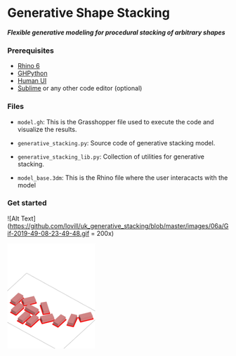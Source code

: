 # Generative Shape Stacking
**_Flexible generative modeling for procedural stacking of arbitrary shapes_**

### Prerequisites

- [Rhino 6](https://www.rhino3d.com/6)
- [GHPython](https://www.food4rhino.com/app/ghpython)
- [Human UI](https://www.food4rhino.com/app/human-ui)
- [Sublime](https://www.sublimetext.com/) or any other code editor (optional)

### Files

- `model.gh`: This is the Grasshopper file used to execute the code and visualize the results.

- `generative_stacking.py`: Source code of generative stacking model.

- `generative_stacking_lib.py`: Collection of utilities for generative stacking.

- `model_base.3dm`: This is the Rhino file where the user interacacts with the model

### Get started

![Alt Text](https://github.com/lovill/uk_generative_stacking/blob/master/images/06a/Gif-2019-49-08-23-49-48.gif = 200x)

<img src="https://github.com/lovill/uk_generative_stacking/blob/master/images/06a/Gif-2019-49-08-23-49-48.gif" width="200">
